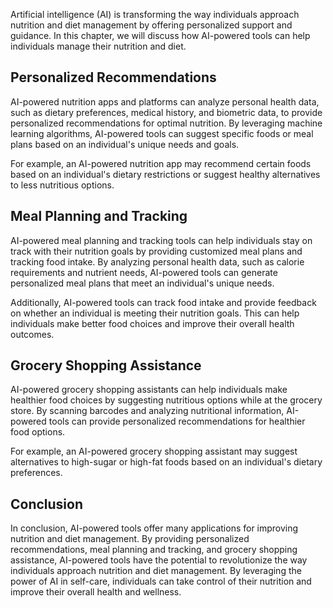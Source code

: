 
Artificial intelligence (AI) is transforming the way individuals approach nutrition and diet management by offering personalized support and guidance. In this chapter, we will discuss how AI-powered tools can help individuals manage their nutrition and diet.

Personalized Recommendations
----------------------------

AI-powered nutrition apps and platforms can analyze personal health data, such as dietary preferences, medical history, and biometric data, to provide personalized recommendations for optimal nutrition. By leveraging machine learning algorithms, AI-powered tools can suggest specific foods or meal plans based on an individual's unique needs and goals.

For example, an AI-powered nutrition app may recommend certain foods based on an individual's dietary restrictions or suggest healthy alternatives to less nutritious options.

Meal Planning and Tracking
--------------------------

AI-powered meal planning and tracking tools can help individuals stay on track with their nutrition goals by providing customized meal plans and tracking food intake. By analyzing personal health data, such as calorie requirements and nutrient needs, AI-powered tools can generate personalized meal plans that meet an individual's unique needs.

Additionally, AI-powered tools can track food intake and provide feedback on whether an individual is meeting their nutrition goals. This can help individuals make better food choices and improve their overall health outcomes.

Grocery Shopping Assistance
---------------------------

AI-powered grocery shopping assistants can help individuals make healthier food choices by suggesting nutritious options while at the grocery store. By scanning barcodes and analyzing nutritional information, AI-powered tools can provide personalized recommendations for healthier food options.

For example, an AI-powered grocery shopping assistant may suggest alternatives to high-sugar or high-fat foods based on an individual's dietary preferences.

Conclusion
----------

In conclusion, AI-powered tools offer many applications for improving nutrition and diet management. By providing personalized recommendations, meal planning and tracking, and grocery shopping assistance, AI-powered tools have the potential to revolutionize the way individuals approach nutrition and diet management. By leveraging the power of AI in self-care, individuals can take control of their nutrition and improve their overall health and wellness.
